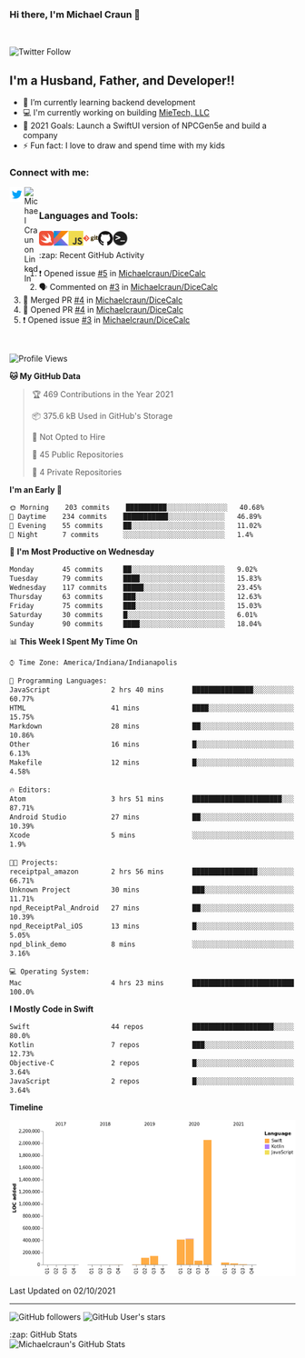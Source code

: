 ### Hi there, I'm Michael Craun 👋 

<br />

![Twitter Follow](https://img.shields.io/twitter/follow/opkurix?style=social)

## I'm a Husband, Father, and Developer!!

- 🌱 I’m currently learning backend development
- 💻 I'm currently working on building [MieTech, LLC](https://github.com/mietechnologies)
- 🥅 2021 Goals: Launch a SwiftUI version of NPCGen5e and build a company
- ⚡ Fun fact: I love to draw and spend time with my kids

### Connect with me:

[<img align="left" alt="Michael Craun on Twitter" width="26px" src="https://raw.githubusercontent.com/github/explore/80688e429a7d4ef2fca1e82350fe8e3517d3494d/topics/twitter/twitter.png" />][twitter]
[<img align="left" alt="Michael Craun on LinkedIn" width="26px" src="https://cdn.jsdelivr.net/npm/simple-icons@v3/icons/linkedin.svg" />][linkedin]

<br />

### Languages and Tools:

[<img align="left" alt="Swift" width="26px" src="https://raw.githubusercontent.com/github/explore/80688e429a7d4ef2fca1e82350fe8e3517d3494d/topics/swift/swift.png" />][swift]
[<img align="left" alt="Kotlin" width="26px" src="https://raw.githubusercontent.com/github/explore/80688e429a7d4ef2fca1e82350fe8e3517d3494d/topics/kotlin/kotlin.png" />][kotlin]
[<img align="left" alt="JavaScript" width="26px" src="https://raw.githubusercontent.com/github/explore/80688e429a7d4ef2fca1e82350fe8e3517d3494d/topics/javascript/javascript.png" />][javascript]
[<img align="left" alt="Git" width="26px" src="https://raw.githubusercontent.com/github/explore/80688e429a7d4ef2fca1e82350fe8e3517d3494d/topics/git/git.png" />]([])
[<img align="left" alt="GitHub" width="26px" src="https://raw.githubusercontent.com/github/explore/78df643247d429f6cc873026c0622819ad797942/topics/github/github.png" />][github]
[<img align="left" alt="Terminal" width="26px" src="https://raw.githubusercontent.com/github/explore/80688e429a7d4ef2fca1e82350fe8e3517d3494d/topics/terminal/terminal.png" />][terminal]

<br />
<br />

<summary>:zap: Recent GitHub Activity</summary>
  
<!--START_SECTION:activity-->
1. ❗️ Opened issue [#5](https://github.com/Michaelcraun/DiceCalc/issues/5) in [Michaelcraun/DiceCalc](https://github.com/Michaelcraun/DiceCalc)
2. 🗣 Commented on [#3](https://github.com/Michaelcraun/DiceCalc/issues/3) in [Michaelcraun/DiceCalc](https://github.com/Michaelcraun/DiceCalc)
3. 🎉 Merged PR [#4](https://github.com/Michaelcraun/DiceCalc/pull/4) in [Michaelcraun/DiceCalc](https://github.com/Michaelcraun/DiceCalc)
4. 💪 Opened PR [#4](https://github.com/Michaelcraun/DiceCalc/pull/4) in [Michaelcraun/DiceCalc](https://github.com/Michaelcraun/DiceCalc)
5. ❗️ Opened issue [#3](https://github.com/Michaelcraun/DiceCalc/issues/3) in [Michaelcraun/DiceCalc](https://github.com/Michaelcraun/DiceCalc)
<!--END_SECTION:activity-->
  
<br />
  
<!--START_SECTION:waka-->
![Profile Views](http://img.shields.io/badge/Profile%20Views-0-blue)

**🐱 My GitHub Data** 

> 🏆 469 Contributions in the Year 2021
 > 
> 📦 375.6 kB Used in GitHub's Storage 
 > 
> 🚫 Not Opted to Hire
 > 
> 📜 45 Public Repositories 
 > 
> 🔑 4 Private Repositories  
 > 
**I'm an Early 🐤** 

```text
🌞 Morning    203 commits    ██████████░░░░░░░░░░░░░░░   40.68% 
🌆 Daytime    234 commits    ███████████░░░░░░░░░░░░░░   46.89% 
🌃 Evening    55 commits     ██░░░░░░░░░░░░░░░░░░░░░░░   11.02% 
🌙 Night      7 commits      ░░░░░░░░░░░░░░░░░░░░░░░░░   1.4%

```
📅 **I'm Most Productive on Wednesday** 

```text
Monday       45 commits     ██░░░░░░░░░░░░░░░░░░░░░░░   9.02% 
Tuesday      79 commits     ████░░░░░░░░░░░░░░░░░░░░░   15.83% 
Wednesday    117 commits    █████░░░░░░░░░░░░░░░░░░░░   23.45% 
Thursday     63 commits     ███░░░░░░░░░░░░░░░░░░░░░░   12.63% 
Friday       75 commits     ███░░░░░░░░░░░░░░░░░░░░░░   15.03% 
Saturday     30 commits     █░░░░░░░░░░░░░░░░░░░░░░░░   6.01% 
Sunday       90 commits     ████░░░░░░░░░░░░░░░░░░░░░   18.04%

```


📊 **This Week I Spent My Time On** 

```text
⌚︎ Time Zone: America/Indiana/Indianapolis

💬 Programming Languages: 
JavaScript               2 hrs 40 mins       ███████████████░░░░░░░░░░   60.77% 
HTML                     41 mins             ████░░░░░░░░░░░░░░░░░░░░░   15.75% 
Markdown                 28 mins             ██░░░░░░░░░░░░░░░░░░░░░░░   10.86% 
Other                    16 mins             █░░░░░░░░░░░░░░░░░░░░░░░░   6.13% 
Makefile                 12 mins             █░░░░░░░░░░░░░░░░░░░░░░░░   4.58%

🔥 Editors: 
Atom                     3 hrs 51 mins       ██████████████████████░░░   87.71% 
Android Studio           27 mins             ██░░░░░░░░░░░░░░░░░░░░░░░   10.39% 
Xcode                    5 mins              ░░░░░░░░░░░░░░░░░░░░░░░░░   1.9%

🐱‍💻 Projects: 
receiptpal_amazon        2 hrs 56 mins       ████████████████░░░░░░░░░   66.71% 
Unknown Project          30 mins             ███░░░░░░░░░░░░░░░░░░░░░░   11.71% 
npd_ReceiptPal_Android   27 mins             ██░░░░░░░░░░░░░░░░░░░░░░░   10.39% 
npd_ReceiptPal_iOS       13 mins             █░░░░░░░░░░░░░░░░░░░░░░░░   5.05% 
npd_blink_demo           8 mins              ░░░░░░░░░░░░░░░░░░░░░░░░░   3.16%

💻 Operating System: 
Mac                      4 hrs 23 mins       █████████████████████████   100.0%

```

**I Mostly Code in Swift** 

```text
Swift                    44 repos            ████████████████████░░░░░   80.0% 
Kotlin                   7 repos             ███░░░░░░░░░░░░░░░░░░░░░░   12.73% 
Objective-C              2 repos             █░░░░░░░░░░░░░░░░░░░░░░░░   3.64% 
JavaScript               2 repos             █░░░░░░░░░░░░░░░░░░░░░░░░   3.64%

```


**Timeline**

![Chart not found](https://raw.githubusercontent.com/Michaelcraun/Michaelcraun/main/charts/bar_graph.png) 


 Last Updated on 02/10/2021
<!--END_SECTION:waka-->

---
  
![GitHub followers](https://img.shields.io/github/followers/Michaelcraun?style=social)
![GitHub User's stars](https://img.shields.io/github/stars/Michaelcraun?style=social)
  
<summary>:zap: GitHub Stats</summary>

<img align="left" alt="Michaelcraun's GitHub Stats" src="https://github-readme-stats-8frbydxfs-michaelcraun.vercel.app/api?username=Michaelcraun" />

[twitter]: https://twitter.com/opkurix
[linkedin]: https://linkedin.com/in/michael-craun
[swift]: https://developer.apple.com/swift/
[kotlin]: https://kotlinlang.org
[javascript]: https://www.javascript.com
[github]: https://github.com/
[terminal]: https://en.wikipedia.org/wiki/Terminal_(macOS)
